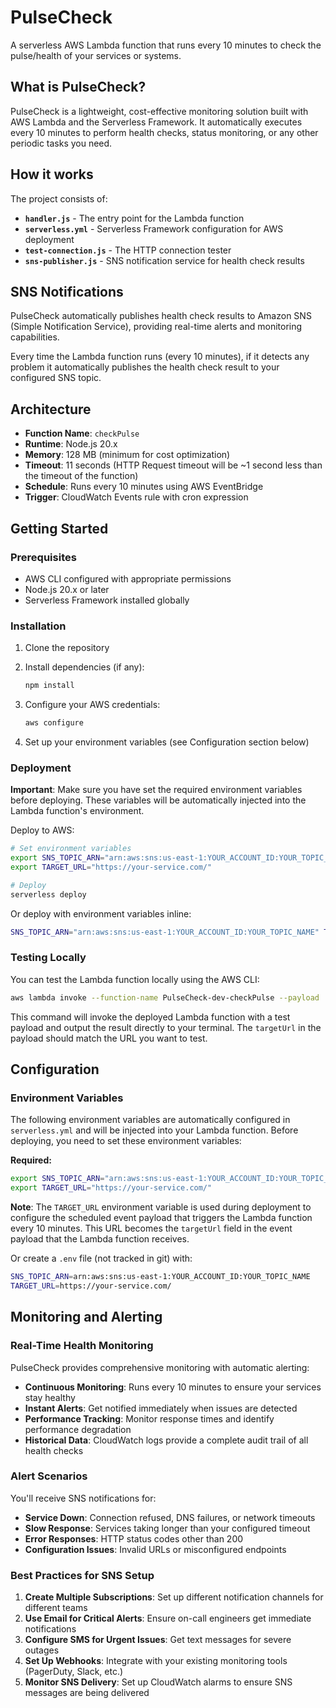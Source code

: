 # PulseCheck

A serverless AWS Lambda function that runs every 10 minutes to check the pulse/health of your services or systems.

## What is PulseCheck?

PulseCheck is a lightweight, cost-effective monitoring solution built with AWS Lambda and the Serverless Framework. It automatically executes every 10 minutes to perform health checks, status monitoring, or any other periodic tasks you need.

## How it works

The project consists of:

- **`handler.js`** - The entry point for the Lambda function
- **`serverless.yml`** - Serverless Framework configuration for AWS deployment
- **`test-connection.js`** - The HTTP connection tester
- **`sns-publisher.js`** - SNS notification service for health check results

## SNS Notifications

PulseCheck automatically publishes health check results to Amazon SNS (Simple Notification Service), providing real-time alerts and monitoring capabilities.

Every time the Lambda function runs (every 10 minutes), if it detects any problem it automatically publishes the health check result to your configured SNS topic.

## Architecture

- **Function Name**: `checkPulse`
- **Runtime**: Node.js 20.x
- **Memory**: 128 MB (minimum for cost optimization)
- **Timeout**: 11 seconds (HTTP Request timeout will be ~1 second less than the timeout of the function)
- **Schedule**: Runs every 10 minutes using AWS EventBridge
- **Trigger**: CloudWatch Events rule with cron expression

## Getting Started

### Prerequisites

- AWS CLI configured with appropriate permissions
- Node.js 20.x or later
- Serverless Framework installed globally

### Installation

1. Clone the repository
2. Install dependencies (if any):

   ```bash
   npm install
   ```

3. Configure your AWS credentials:

   ```bash
   aws configure
   ```

4. Set up your environment variables (see Configuration section below)

### Deployment

**Important**: Make sure you have set the required environment variables before deploying. These variables will be automatically injected into the Lambda function's environment.

Deploy to AWS:

```bash
# Set environment variables
export SNS_TOPIC_ARN="arn:aws:sns:us-east-1:YOUR_ACCOUNT_ID:YOUR_TOPIC_NAME"
export TARGET_URL="https://your-service.com/"

# Deploy
serverless deploy
```

Or deploy with environment variables inline:

```bash
SNS_TOPIC_ARN="arn:aws:sns:us-east-1:YOUR_ACCOUNT_ID:YOUR_TOPIC_NAME" TARGET_URL="https://your-service.com/" serverless deploy
```

### Testing Locally

You can test the Lambda function locally using the AWS CLI:

```bash
aws lambda invoke --function-name PulseCheck-dev-checkPulse --payload '{"targetUrl": "https://your-service.com/"}' /dev/stdout
```

This command will invoke the deployed Lambda function with a test payload and output the result directly to your terminal. The `targetUrl` in the payload should match the URL you want to test.

## Configuration

### Environment Variables

The following environment variables are automatically configured in `serverless.yml` and will be injected into your Lambda function. Before deploying, you need to set these environment variables:

**Required:**

```bash
export SNS_TOPIC_ARN="arn:aws:sns:us-east-1:YOUR_ACCOUNT_ID:YOUR_TOPIC_NAME"
export TARGET_URL="https://your-service.com/"
```

**Note**: The `TARGET_URL` environment variable is used during deployment to configure the scheduled event payload that triggers the Lambda function every 10 minutes. This URL becomes the `targetUrl` field in the event payload that the Lambda function receives.

Or create a `.env` file (not tracked in git) with:

```bash
SNS_TOPIC_ARN=arn:aws:sns:us-east-1:YOUR_ACCOUNT_ID:YOUR_TOPIC_NAME
TARGET_URL=https://your-service.com/
```

## Monitoring and Alerting

### Real-Time Health Monitoring

PulseCheck provides comprehensive monitoring with automatic alerting:

- **Continuous Monitoring**: Runs every 10 minutes to ensure your services stay healthy
- **Instant Alerts**: Get notified immediately when issues are detected
- **Performance Tracking**: Monitor response times and identify performance degradation
- **Historical Data**: CloudWatch logs provide a complete audit trail of all health checks

### Alert Scenarios

You'll receive SNS notifications for:

- **Service Down**: Connection refused, DNS failures, or network timeouts
- **Slow Response**: Services taking longer than your configured timeout
- **Error Responses**: HTTP status codes other than 200
- **Configuration Issues**: Invalid URLs or misconfigured endpoints

### Best Practices for SNS Setup

1. **Create Multiple Subscriptions**: Set up different notification channels for different teams
2. **Use Email for Critical Alerts**: Ensure on-call engineers get immediate notifications
3. **Configure SMS for Urgent Issues**: Get text messages for severe outages
4. **Set Up Webhooks**: Integrate with your existing monitoring tools (PagerDuty, Slack, etc.)
5. **Monitor SNS Delivery**: Set up CloudWatch alarms to ensure SNS messages are being delivered
